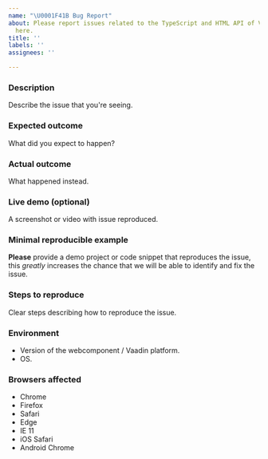 ```yaml
---
name: "\U0001F41B Bug Report"
about: Please report issues related to the TypeScript and HTML API of Vaadin components
  here.
title: ''
labels: ''
assignees: ''

---
```


<!--
  Please fill out each section below, otherwise, your issue risks taking an infinite amount of time to triage. This info allows the maintainers team to diagnose and fix your issue as quickly as possible.

  Before opening a new issue, please search existing issues: https://github.com/vaadin/web-components/issues.
-->

### Description

Describe the issue that you're seeing.

<!-- Example: The `vaadin-grid` element scrolls when applying filter. -->

### Expected outcome

What did you expect to happen?

<!-- Example: No scrolling should happen. -->

### Actual outcome

What happened instead.

<!-- Example: Grid content occasionally gets scrolled. -->

### Live demo (optional)

A screenshot or video with issue reproduced.

### Minimal reproducible example

**Please** provide a demo project or code snippet that reproduces the issue, this _greatly_ increases the chance that we will be able to identify and fix the issue.

<!--
```
<vaadin-grid></vaadin-grid>
```
```
const grid = document.querySelector('vaadin-grid');
grid.items = items;
```
-->

### Steps to reproduce

Clear steps describing how to reproduce the issue.

<!-- Example
1. Put a `vaadin-grid` element in the page.
2. Add `vaadin-grid-filter` element to the column header template.
3. Open the page in a web browser.
4. Start typing in the filter input.
-->

### Environment

- Version of the webcomponent / Vaadin platform.
- OS.

<!-- Example:
- v20.0.0
- OSX 10.13.4
-->

### Browsers affected

<!-- Remove the ones that don't apply -->
- Chrome
- Firefox
- Safari
- Edge
- IE 11
- iOS Safari
- Android Chrome
